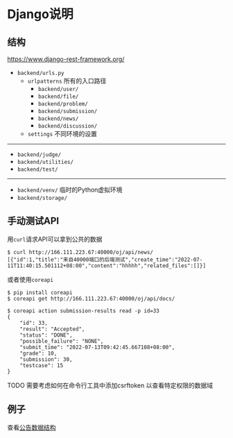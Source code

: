 # Django说明

## 结构

https://www.django-rest-framework.org/

- `backend/urls.py`
    - `urlpatterns` 所有的入口路径
        - `backend/user/`
        - `backend/file/`
        - `backend/problem/`
        - `backend/submission/`
        - `backend/news/`
        - `backend/discussion/`
    - `settings` 不同环境的设置

---

- `backend/judge/`
- `backend/utilities/`
- `backend/test/`

---

- `backend/venv/` 临时的Python虚拟环境
- `backend/storage/`

## 手动测试API

用`curl`请求API可以拿到公共的数据

```
$ curl http://166.111.223.67:40000/oj/api/news/
[{"id":1,"title":"来自40000端口的后端测试","create_time":"2022-07-11T11:40:15.501112+08:00","content":"hhhhh","related_files":[]}]
```

或者使用`coreapi`

```
$ pip install coreapi
$ coreapi get http://166.111.223.67:40000/oj/api/docs/

$ coreapi action submission-results read -p id=33
{
    "id": 33,
    "result": "Accepted",
    "status": "DONE",
    "possible_failure": "NONE",
    "submit_time": "2022-07-13T09:42:45.667108+08:00",
    "grade": 10,
    "submission": 30,
    "testcase": 15
}
```

TODO 需要考虑如何在命令行工具中添加csrftoken 以查看特定权限的数据域

## 例子

查看[公告数据结构](./news/README.md)
